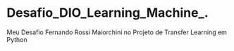 # Desafio_DIO_Learning_Machine_.
Meu Desafio Fernando Rossi Maiorchini no Projeto de Transfer Learning em Python 
